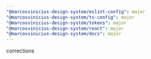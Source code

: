 ```yaml
---
"@marcosvinicius-design-system/eslint-config": major
"@marcosvinicius-design-system/ts-config": major
"@marcosvinicius-design-system/tokens": major
"@marcosvinicius-design-system/react": major
"@marcosvinicius-design-system/docs": major
---
```


corrections
